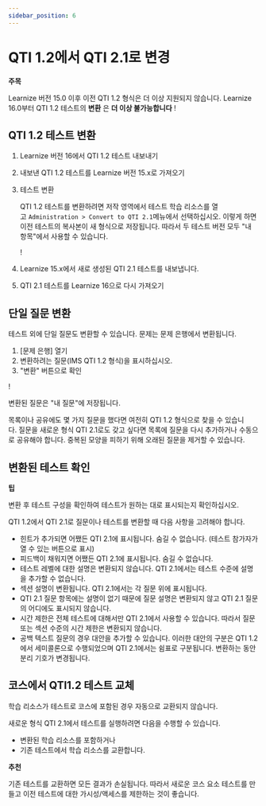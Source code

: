 ```yaml
---
sidebar_position: 6
---
```


# QTI 1.2에서 QTI 2.1로 변경

**주목**

Learnize 버전 15.0 이후 이전 QTI 1.2 형식은 더 이상 지원되지 않습니다. Learnize 16.0부터 QTI 1.2 테스트의 **변환** 은 **더 이상 불가능합니다** !

## QTI 1.2 테스트 변환

1. Learnize 버전 16에서 QTI 1.2 테스트 내보내기
2. 내보낸 QTI 1.2 테스트를 Learnize 버전 15.x로 가져오기
3. 테스트 변환
    
    QTI 1.2 테스트를 변환하려면 저작 영역에서 테스트 학습 리소스를 열고 `Administration > Convert to QTI 2.1`메뉴에서 선택하십시오. 이렇게 하면 이전 테스트의 복사본이 새 형식으로 저장됩니다. 따라서 두 테스트 버전 모두 "내 항목"에서 사용할 수 있습니다.
    
    !
    
4. Learnize 15.x에서 새로 생성된 QTI 2.1 테스트를 내보냅니다.
5. QTI 2.1 테스트를 Learnize 16으로 다시 가져오기

## 단일 질문 변환

테스트 외에 단일 질문도 변환할 수 있습니다. 문제는 문제 은행에서 변환됩니다.

1. [문제 은행] 열기
2. 변환하려는 질문(IMS QTI 1.2 형식)을 표시하십시오.
3. "변환" 버튼으로 확인

!

변환된 질문은 "내 질문"에 저장됩니다.

목록이나 공유에도 몇 가지 질문을 했다면 여전히 QTI 1.2 형식으로 찾을 수 있습니다. 질문을 새로운 형식 QTI 2.1로도 갖고 싶다면 목록에 질문을 다시 추가하거나 수동으로 공유해야 합니다. 중복된 모양을 피하기 위해 오래된 질문을 제거할 수 있습니다.

## 변환된 테스트 확인

**팁**

변환 후 테스트 구성을 확인하여 테스트가 원하는 대로 표시되는지 확인하십시오.

QTI 1.2에서 QTI 2.1로 질문이나 테스트를 변환할 때 다음 사항을 고려해야 합니다.

- 힌트가 추가되면 어쨌든 QTI 2.1에 표시됩니다. 숨길 수 없습니다. (테스트 참가자가 열 수 있는 버튼으로 표시)
- 피드백이 채워지면 어쨌든 QTI 2.1에 표시됩니다. 숨길 수 없습니다.
- 테스트 레벨에 대한 설명은 변환되지 않습니다. QTI 2.1에서는 테스트 수준에 설명을 추가할 수 없습니다.
- 섹션 설명이 변환됩니다. QTI 2.1에서는 각 질문 위에 표시됩니다.
- QTI 2.1 질문 항목에는 설명이 없기 때문에 질문 설명은 변환되지 않고 QTI 2.1 질문의 어디에도 표시되지 않습니다.
- 시간 제한은 전체 테스트에 대해서만 QTI 2.1에서 사용할 수 있습니다. 따라서 질문 또는 섹션 수준의 시간 제한은 변환되지 않습니다.
- 공백 텍스트 질문의 경우 대안을 추가할 수 있습니다. 이러한 대안의 구분은 QTI 1.2에서 세미콜론으로 수행되었으며 QTI 2.1에서는 쉼표로 구분됩니다. 변환하는 동안 분리 기호가 변경됩니다.

## 코스에서 QTI1.2 테스트 교체

학습 리소스가 테스트로 코스에 포함된 경우 자동으로 교환되지 않습니다.

새로운 형식 QTI 2.1에서 테스트를 실행하려면 다음을 수행할 수 있습니다.

- 변환된 학습 리소스를 포함하거나
- 기존 테스트에서 학습 리소스를 교환합니다.

**추천**

기존 테스트를 교환하면 모든 결과가 손실됩니다. 따라서 새로운 코스 요소 테스트를 만들고 이전 테스트에 대한 가시성/액세스를 제한하는 것이 좋습니다.